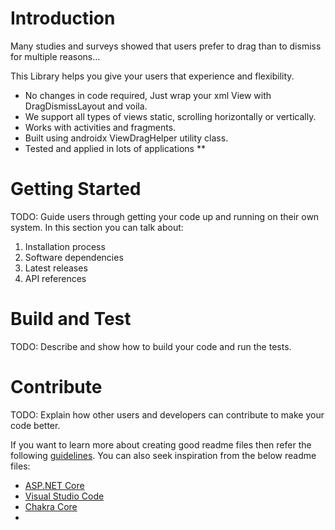 # Introduction
Many studies and surveys showed that users prefer to drag than to dismiss for multiple reasons...

This Library helps you give your users that experience and flexibility.

- No changes in code required, Just wrap your xml View with DragDismissLayout and voila.
- We support all types of views static, scrolling horizontally or vertically.
- Works with activities and fragments.
- Built using androidx ViewDragHelper utility class.
- Tested and applied in lots of applications **


# Getting Started
TODO: Guide users through getting your code up and running on their own system. In this section you can talk about:
1.	Installation process
2.	Software dependencies
3.	Latest releases
4.	API references

# Build and Test
TODO: Describe and show how to build your code and run the tests. 

# Contribute
TODO: Explain how other users and developers can contribute to make your code better. 

If you want to learn more about creating good readme files then refer the following [guidelines](https://docs.microsoft.com/en-us/azure/devops/repos/git/create-a-readme?view=azure-devops). You can also seek inspiration from the below readme files:
- [ASP.NET Core](https://github.com/aspnet/Home)
- [Visual Studio Code](https://github.com/Microsoft/vscode)
- [Chakra Core](https://github.com/Microsoft/ChakraCore)
- 
